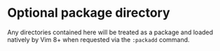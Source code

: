 # Optional package directory

Any directories contained here will be treated as a package and loaded natively by Vim 8+ when requested via the `:packadd` command.
